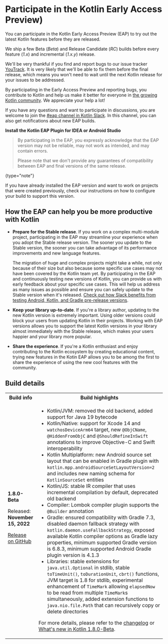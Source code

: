# Participate in the Kotlin Early Access Preview)

You can participate in the Kotlin Early Access Preview (EAP) to try out the latest Kotlin features before they are released.

We ship a few Beta (_Beta_) and Release Candidate (_RC_) builds before every feature (_1.x_) and incremental (_1.x.y_) release. 

We'll be very thankful if you find and report bugs to our issue tracker [YouTrack](https://kotl.in/issue). 
It is very likely that we'll be able to fix them before the final release, which means you won't need to wait until the next Kotlin release for your issues to be addressed. 

By participating in the Early Access Preview and reporting bugs, you contribute to Kotlin and help us make it better 
for everyone in [the growing Kotlin community](https://kotlinlang.org/community/). We appreciate your help a lot! 

If you have any questions and want to participate in discussions, you are welcome to join the [#eap channel in Kotlin Slack](https://app.slack.com/client/T09229ZC6/C0KLZSCHF). 
In this channel, you can also get notifications about new EAP builds.

**Install the Kotlin EAP Plugin for IDEA or Android Studio**

> By participating in the EAP, you expressly acknowledge that the EAP version may not be reliable, may not work as intended, and may contain errors.
>
> Please note that we don't provide any guarantees of compatibility between EAP and final versions of the same release. 
>
{type="note"}

If you have already installed the EAP version and want to work on projects that were created previously, 
check our instructions on how to configure your build to support this version. 

## How the EAP can help you be more productive with Kotlin

* **Prepare for the Stable release**. If you work on a complex multi-module project, participating in the EAP may streamline your experience when you adopt the Stable release version. The sooner you update to the Stable version, the sooner you can take advantage of its performance improvements and new language features. 

  The migration of huge and complex projects might take a while, not only because of their size but also because some specific use cases may not have been covered by the Kotlin team yet. By participating in the EAP and continuously testing new versions of Kotlin, you can provide us with early feedback about your specific use cases. This will help us address as many issues as possible and ensure you can safely update to the Stable version when it's released. [Check out how Slack benefits from testing Android, Kotlin, and Gradle pre-release versions](https://slack.engineering/shadow-jobs/).
* **Keep your library up-to-date**. If you're a library author, updating to the new Kotlin version is extremely important. Using older versions could block your users from updating Kotlin in their projects. Working with EAP versions allows you to support the latest Kotlin versions in your library almost immediately with the Stable release, which makes your users happier and your library more popular.
* **Share the experience**. If you're a Kotlin enthusiast and enjoy contributing to the Kotlin ecosystem by creating educational content, trying new features in the Kotin EAP allows you to be among the first to share the experience of using the new cool features with the community.

## Build details

<!-- _No preview versions are currently available._ -->

<table>
    <tr>
        <th>Build info</th>
        <th>Build highlights</th>
    </tr>
    <tr>
        <td><strong>1.8.0-Beta</strong>
            <p>Released: <strong>November 15, 2022</strong></p>
            <p><a href="https://github.com/JetBrains/kotlin/releases/tag/v1.8.0-Beta" target="_blank">Release on GitHub</a></p>
        </td>
        <td>
             <ul>
                 <li>Kotlin/JVM: removed the old backend, added support for Java 19 bytecode</li>
                 <li>Kotlin/Native: support for Xcode 14 and <code>watchosDeviceArm64</code> target, new <code>@ObjCName</code>, <code>@HiddenFromObjC</code> and <code>@ShouldRefineInSwift</code> annotations to improve Objective-C and Swift interoperability</li>
                 <li>Kotlin Multiplatform: new Android source set layout that can be enabled in Gradle plugin with <code>kotlin.mpp.androidSourceSetLayoutVersion=2</code> and includes new naming schema for <code>KotlinSourceSet</code> entities</li>
                 <li>Kotlin/JS: stable IR compiler that uses incremental compilation by default, deprecated old backend</li>
                 <li>Compiler: Lombok compiler plugin supports the <code>@Builder</code> annotation</li>
                 <li>Gradle: ensured compatibility with Gradle 7.3, disabled daemon fallback strategy with <code>kotlin.daemon.useFallbackStrategy</code>, exposed available Kotlin compiler options as Gradle lazy properties, minimum supported Gradle version is 6.8.3, minimum supported Android Gradle plugin version is 4.1.3</li>
                 <li>Libraries: stable extensions for <code>java.util.Optional</code> in stdlib, stable <code>toTimeUnit()</code>, <code>toDurationUnit</code>, <code>cbrt()</code> functions, JVM target is 1.8 for stdlib, experimental enhancement of <code>TimeMark</code> allowing <code>elapsedNow</code> to be read from multiple <code>TimeMark</code>s simultaneously, added extension functions to <code>java.nio.file.Path</code> that can recursively copy or delete directories</li>
            </ul>
            <p>For more details, please refer to the <a href="https://github.com/JetBrains/kotlin/releases/tag/v1.8.0-Beta">changelog</a> or <a href="whatsnew-eap.md">What's new in Kotlin 1.8.0-Beta</a>.</p>
        </td>
    </tr>
</table>